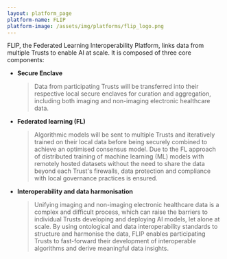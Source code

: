 ```yaml
---
layout: platform_page
platform-name: FLIP
platform-image: /assets/img/platforms/flip_logo.png
---
```


FLIP, the Federated Learning Interoperability Platform, links data from multiple Trusts to enable AI at scale. It is composed of three core components:

- **Secure Enclave**
  > Data from participating Trusts will be transferred into their respective local secure enclaves for curation and aggregation, including both imaging and non-imaging electronic healthcare data. 
- **Federated learning (FL)**
  > Algorithmic models will be sent to multiple Trusts and iteratively trained on their local data before being securely combined to achieve an optimised consensus model. Due to the FL approach of distributed training of machine learning (ML) models with remotely hosted datasets without the need to share the data beyond each Trust's firewalls, data protection and compliance with local governance practices is ensured. 
- **Interoperability and data harmonisation**
  > Unifying imaging and non-imaging electronic healthcare data is a complex and difficult process, which can raise the barriers to individual Trusts developing and deploying AI models, let alone at scale. By using ontological and data interoperability standards to structure and harmonise the data, FLIP enables participating Trusts to fast-forward their development of interoperable algorithms and derive meaningful data insights.
